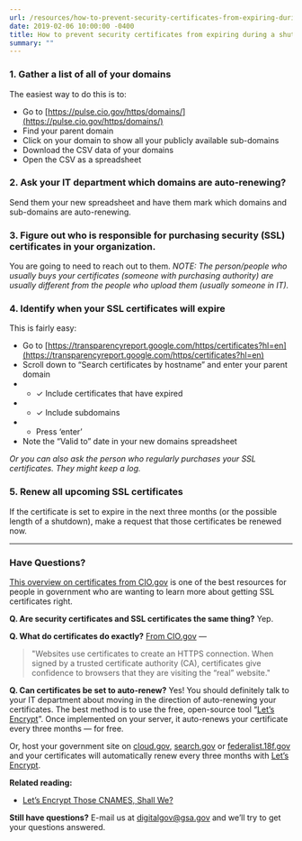 ```yaml
---
url: /resources/how-to-prevent-security-certificates-from-expiring-during-shutdown/
date: 2019-02-06 10:00:00 -0400
title: How to prevent security certificates from expiring during a shutdown
summary: ""
---
```


### 1. Gather a list of all of your domains
The easiest way to do this is to:

- Go to [https://pulse.cio.gov/https/domains/](https://pulse.cio.gov/https/domains/)
- Find your parent domain
- Click on your domain to show all your publicly available sub-domains
- Download the CSV data of your domains
- Open the CSV as a spreadsheet

### 2. Ask your IT department which domains are auto-renewing?
Send them your new spreadsheet and have them mark which domains and sub-domains are auto-renewing.

### 3. Figure out who is responsible for purchasing security (SSL) certificates in your organization.
You are going to need to reach out to them.
_NOTE: The person/people who usually buys your certificates (someone with purchasing authority) are usually different from the people who upload them (usually someone in IT)._

### 4. Identify when your SSL certificates will expire
This is fairly easy:

- Go to [https://transparencyreport.google.com/https/certificates?hl=en](https://transparencyreport.google.com/https/certificates?hl=en)
- Scroll down to “Search certificates by hostname” and enter your parent domain
- - ✓ Include certificates that have expired
- - ✓ Include subdomains
- - Press ‘enter’
- Note the “Valid to” date in your new domains spreadsheet

_Or you can also ask the person who regularly purchases your SSL certificates. They might keep a log._

### 5. Renew all upcoming SSL certificates
If the certificate is set to expire in the next three months (or the possible length of a shutdown), make a request that those certificates be renewed now.

---

### Have Questions?
[This overview on certificates from CIO.gov](https://https.cio.gov/certificates/) is one of the best resources for people in government who are wanting to learn more about getting SSL certificates right.

**Q. Are security certificates and SSL certificates the same thing?**
Yep.

**Q. What do certificates do exactly?**
[From CIO.gov](https://https.cio.gov/certificates/) —
> "Websites use certificates to create an HTTPS connection. When signed by a trusted certificate authority (CA), certificates give confidence to browsers that they are visiting the “real” website."

**Q. Can certificates be set to auto-renew?**
Yes! You should definitely talk to your IT department about moving in the direction of auto-renewing your certificates. The best method is to use the free, open-source tool “[Let’s Encrypt](https://letsencrypt.org/)”. Once implemented on your server, it auto-renews your certificate every three months — for free.

Or, host your government site on [cloud.gov](https://cloud.gov/), [search.gov](https://search.gov/) or [federalist.18f.gov](https://federalist.18f.gov/) and your certificates will automatically renew every three months with [Let’s Encrypt](https://letsencrypt.org/).

**Related reading:**
- [Let’s Encrypt Those CNAMES, Shall We?](https://digital.gov/2016/09/07/lets-encrypt-those-cnames-shall-we/)

**Still have questions?**
E-mail us at [digitalgov@gsa.gov](mailto:digitalgov@gsa.gov) and we’ll try to get your questions answered.
